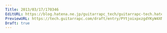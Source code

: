 ```yaml
---
Title: 2013/03/17/170346
EditURL: https://blog.hatena.ne.jp/guitarrapc_tech/guitarrapc-tech.hatenablog.com/atom/entry/6802418398340423898
PreviewURL: https://tech.guitarrapc.com/draft/entry/PYtjoixpxzgdYKyW4XNTuuS-Tes
Draft: true
---
```


